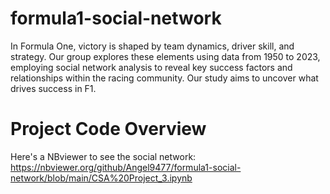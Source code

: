 # formula1-social-network
In Formula One, victory is shaped by team dynamics, driver skill, and strategy. Our group explores these elements using data from 1950 to 2023, employing social network analysis to reveal key success factors and relationships within the racing community. Our study aims to uncover what drives success in F1.

# Project Code Overview
Here's a NBviewer to see the social network: https://nbviewer.org/github/Angel9477/formula1-social-network/blob/main/CSA%20Project_3.ipynb
